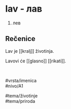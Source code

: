 # lav - лав

1. лев  

## Rečenice

Lav je [[kralj]] životinja.  

Lavovi će [[glasno]] [[rikati]].  

<br>

#vrsta/imenica  
#nivo/A1  

#tema/životinje  
#tema/priroda  
